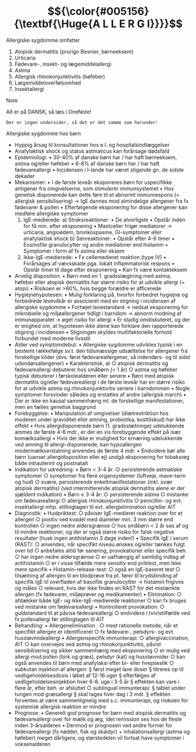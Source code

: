 # $${\color{#005156}{\textbf{\Huge{A L L E R G I}}}}$$

Allergiske sygdomme omfatter
1. Atopisk dermatitis (prurigo Besnier, børneeksem)
2. Urticaria
3. Fødevare-, insekt- og lægemiddelallergi
4. Astma
5. Allergisk rhinokonjunktivitis (høfeber)
6. Lægemiddeloverfølsomhed
7. Insektallergi

> [!NOTE]
> Alt er på DANSK, så læs i OneNote!

`Der er ingen undersider, så det er det samme som herunder:`

Allergiske sygdomme hos børn
- Hyppig årsag til konsultationer hos e.l. og hospitalsindlæggelser
- Anafylaktisk shock og status astmaticus kan forårsage dødsfald
- Epidemiologi:
	• 30-40% af danske børn har / har haft børneeksem, astma og/eller høfeber
	• 6-8% af danske børn har / har haft fødevareallergi
	• Incidensen i I-lande har været stigende gn. de sidste dekader
- Mekanismer:
	• I de første leveår eksponeres børn for uspecifikke antigener fra omgivelserne, som stimulerer immunsystemet
	• Hos genetisk disponerede kan dette føre til et abnormt immunrespons (= allergisk sensibilisering) → IgE dannes mod almindelige allergener fra fx fødevarer & pollen
	• Efterfølgende eksponering for disse allergener kan medføre allergiske symptomer
	1) IgE-medierede:
		a) Straksreaktioner:
			• De alvorligste
			• Opstår inden for få min. efter eksponering
			• Mastceller frigør mediatorer → urticaria, angioødem, bronkospasme, GI-symptomer eller anafylaktisk shock
		b) Senreaktioner:
			• Opstår efter 4-6 timer
			• Eosinofile granulocytter og andre mediatorer end histamin
			• Symptomer i form af fx astma eller eksem
	2) Ikke-IgE-medierede: 
		• Fx cellemedieret reaktion (type IV)
		• Forårsages af vævsskade pga. lokalt inflammatorisk respons
		• Opstår timer til dage efter eksponering
		• Kan fx være kontakteksem
- Arvelig disposition:
	• Børn med en 1. gradsslægtning med astma, høfeber eller atopisk dermatitis har større risiko for at udvikle allergi (= atopi)
	• Risikoen er >60%, hvis begge forældre er afficerede
- Hygiejnehypotesen:
	• Mulig forklaring på, hvorfor forbedret hygiejne og forbedrede levevilkår er associeret med en stigning i incidensen af allergiske sygdomme
	• Forhøjet levestandard → nedsat eksponering for mikrobielle og miljøallergener tidligt i barndom → abnorm modning af immunapparatet → øget risiko for allergi 
	• Er stadig omdiskuteret, og der er enighed om, at hypotesen ikke alene kan forklare den rapporterede stigning i incidensen 
	• Stigningen skyldes multifaktorielle forhold forbundet med moderne livsstil
- Alder ved symptomdebut:
	• Allergiske sygdomme udvikles typisk i en bestemt rækkefølge sv.t. den tidsmæssige udsættelse for allergener fra forskellige kilder (dvs. først fødevareallergener, så indendørs- og til sidst udendørsallergener)
	• Karakteristisk, at
		○ atopisk dermatitis og fødevareallergi debuterer hos småbørn (< 1 år)
		○ astma og høfeber typisk debuterer i førskolealderen eller senere
	• Børn med atopisk dermatitis og/eller fødevareallergi i de første leveår har en større risiko for at udvikle astma og rhinokonjunktivitis senere i barndommen
	• Nogle symptomer forsvinder således og erstattes af andre (allergisk march)
	• Der er ikke en kausal sammenhæng ml. de forskellige manifestationer, men en fælles genetisk baggrund
- Forebyggelse:
	• Manipulation af omgivelser (diætrestriktion hos moderen under graviditet eller amning, probiotika, kosttilskud) har ikke effekt 
	• Hvis allergidisponerede børn (1. gradsslætninge) udelukkende ammes de første 4-6 mdr., er der en vis forebyggende effekt på især komælksallergi
	• Hvis der ikke er mulighed for ernæring udelukkende ved amning til allergi-disponerede, kan hypoallergen modermælkserstatning anvendes de første 4 mdr.
	• Endvidere bør alle børn (uanset allergidisposition eller ej) undgå eksponering for tobaksrøg både intrauterint og postnatalt
- Indikation for udredning:
	• Børn < 3-4 år:
		○ persisterende astmatiske symptomer
		○ symptomer fra flere organsystemer (luftveje, mave-tarm og hud)
		○ svære, persisterende enkeltmanifestationer (inkl. svær atopisk dermatitis)
		(ved intermitterende atopisk dermatitis alene er der sjældent indikation)
	• Børn ≥ 3-4 år:
		○ persisterende astma
		○ mistanke om fødevareallergi
		○ allergisk rhinokonjunktivitis 
		○ penicillin- og evt. insektallergi
		mhp. stillingtagen til evt. allergielimination og/eller AIT
- Diagnostik:
	• Hudpriktest:
		○ påviser IgE-medieret reaktion over for et allergen
		○ positiv ved kvadel med diameter min. 3 mm større end kontrollen
		○ ingen nedre aldersgrænse
		○ hos småbørn < 2 år ses af og til mindre reaktioner, og der er også større risiko for falsk negative resultater (husk ingen antihistamin 3 dage inden!)
	• Specifik IgE i serum (RAST):
		○ anvendes, når specifikt niveau ønskes og/eller tænkes fulgt over tid
		○ anbefales altid før sanering, provokationer eller specifik beh. 
		○ har ingen nedre aldersgrænse
		○ er uafhængig af samtidig indtag af antihistamin
		○ er i visse tilfælde mere sensitiv end priktest, men ikke mere specifik
	• Histamin-release-test:
		○ også en IgE-baseret test
		○ tilsætning af allergen til en blodprøve fra pt. fører til krydsbinding af specifik IgE til overfladen af basofile granulocytter → histamin frigives og måles
		○ relevant, hvis der ikke findes en RAST for det mistænkte allergen (fx fødevarer, miljøprøver og medikamenter)
	• Elimination: 
		○ afdækker både IgE- og ikke-IgE-medierede reaktioner
		○ kan fx bruges ved mistanke om fødevareallergi
	• Kontrolleret provokation:
		○ guldstandard til at påvise fødevareallergi
		○ endvidere i tvivlstilfælde ved fx pollenallergi før stillingtagen til AIT
- Behandling:
	• Allergenelimination :
		○ mest rationelle metode, når et specifikt allergen er identificeret 
		○ fx fødevare-, pelsdyrs- og evt. husstøvmideallergi
	• Allergenspecifik immunterapi:
		○ allergivaccination, AIT
		○ kan overvejes ved astma og rhinokonjunktivitis, påvist sensibilisering og sikker sammenhæng med eksponering
		○ er mulig ved allergi mod pollen (birk og græs), pelsdyr (kat) og husstøvmider
		○ kan også anvendes til børn med anafylaksi efter bi- eller hvepsestik
		○ subkutan injektion af allergen:
			§ først meget lave doser
			§ titreres op til vedligeholdelsesdosis i løbet af 12-16 uger
			§ efterfølges af vedligeholdelsesinjektion hver 6-8. uge i 3-5 år
			§ effekten kan vare i flere år, efter beh. er afsluttet
		○ sublingual immunterapi:
			§ tablet under tungen mod græsallergi
			§ skal tages hver dag i 3 mdr.
			§ effekten forventes at være sammenlignelig med s.c. immunterapi, og risikoen for systemisk allergisk reaktion er mindre
- Prognose:
	• Generelt god prognose for børn med atopisk dermatitis og fødevareallergi over for mælk og æg, idet remission ses hos de fleste inden 3-årsalderen
	• Derimod er prognosen ved andre former for fødevareallergi (fx nødder, fisk og skaldyr) + inhalationsallergi (astma og høfeber) meget dårligere, og størstedelen vil fortsat have symptomer i voksenalderen
